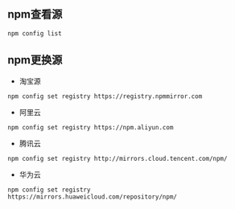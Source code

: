 ## npm查看源
```shell 
npm config list
```
## npm更换源
- 淘宝源
```shell 
npm config set registry https://registry.npmmirror.com
```
- 阿里云
```shell
npm config set registry https://npm.aliyun.com
```
- 腾讯云
```shell 
npm config set registry http://mirrors.cloud.tencent.com/npm/
```
- 华为云
```shell
npm config set registry https://mirrors.huaweicloud.com/repository/npm/
```